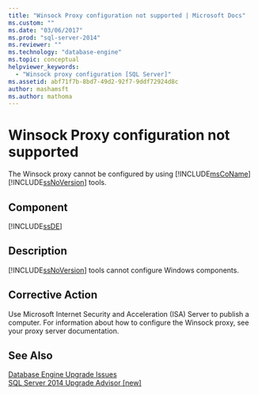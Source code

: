 ```yaml
---
title: "Winsock Proxy configuration not supported | Microsoft Docs"
ms.custom: ""
ms.date: "03/06/2017"
ms.prod: "sql-server-2014"
ms.reviewer: ""
ms.technology: "database-engine"
ms.topic: conceptual
helpviewer_keywords: 
  - "Winsock proxy configuration [SQL Server]"
ms.assetid: abf71f7b-8bd7-49d2-92f7-9ddf72924d8c
author: mashamsft
ms.author: mathoma
---
```

# Winsock Proxy configuration not supported
  The Winsock proxy cannot be configured by using [!INCLUDE[msCoName](../../includes/msconame-md.md)][!INCLUDE[ssNoVersion](../../includes/ssnoversion-md.md)] tools.  
  
## Component  
 [!INCLUDE[ssDE](../../includes/ssde-md.md)]  
  
## Description  
 [!INCLUDE[ssNoVersion](../../includes/ssnoversion-md.md)] tools cannot configure Windows components.  
  
## Corrective Action  
 Use Microsoft Internet Security and Acceleration (ISA) Server to publish a computer. For information about how to configure the Winsock proxy, see your proxy server documentation.  
  
## See Also  
 [Database Engine Upgrade Issues](../../../2014/sql-server/install/database-engine-upgrade-issues.md)   
 [SQL Server 2014 Upgrade Advisor &#91;new&#93;](sql-server-2014-upgrade-advisor.md)  
  
  

